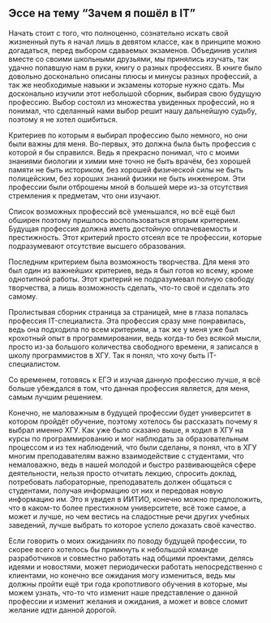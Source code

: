 ##  Эссе на тему “Зачем я пошёл в IT”

Начать стоит с того, что полноценно, сознательно искать свой жизненный путь я начал лишь в девятом классе, как в принципе можно догадаться, перед выбором сдаваемых экзаменов. Объединив усилия вместе со своими школьными друзьями, мы принялись изучать, так удачно попавшую нам в руки, книгу о разных профессиях. В книге было довольно досконально описаны плюсы и минусы разных профессий, а так же необходимые навыки и экзамены которые нужно сдать. Мы досконально изучили этот небольшой сборник, выбирая свою будущую профессию. Выбор состоял из множества увиденных профессий, но я понимал, что сделанный нами выбор решит нашу дальнейшую судьбу, поэтому я не хотел ошибиться. 

Критериев по которым я выбирал профессию было немного, но они были важны для меня. Во-первых, это должна была быть профессия с которой я бы справился. Ведь я прекрасно понимал, что с моими знаниями биологии и химии мне точно не быть врачём, без хорошей памяти не быть историком, без хорошей физической силы не быть полицейским, без хороших знаний физики не быть инженером. Эти профессии были отброшены мной в большей мере из-за отсутствия стремления к предметам, что они изучают. 

Список возможных профессий всё уменьшался, но всё ещё был обширен поэтому пришлось воспользоваться вторым критерием. Будущая профессия должна иметь достойную оплачеваемость и престижность. Этот критерий просто отсеял все те профессии, которые подразумевают отсутствие высшего образования.

Последним критерием была возможность творчества. Для меня это был один из важнейших критериев, ведь я был готов ко всему, кроме однотипной  работы. Этот критерий не подразумевал полную свободу творчества, а лишь возможность сделать, что-то своё и сделать это самому.

Пролистывая сборник страница за страницей, мне в глаза попалась профессия IT-специалиста. Эта профессия сразу мне понравилась, ведь она подходила по всем критериям, а так же у меня уже был крохотный опыт в программировании, ведь когда-то без всякой мысли, просто из-за большого количества свободного времени, я записался в школу программистов в ХГУ. Так я понял, что хочу быть IT-специалистом.

Со временем, готовясь к ЕГЭ и изучая данную профессию лучше, я всё больше убеждался в том, что данная профессия является, для меня, самым лучшим решением.

Конечно, не маловажным в будущей профессии будет университет в котором пройдёт обучение, поэтому хотелось бы рассказать почему я выбрал именно ХГУ. Как уже было сказано выше, я ходил в ХГУ на курсы по программированию и мог наблюдать за образовательным процессом и из тех наблюдений, что были сделаны, я понял, что в ХГУ многим преподавателям важно взаимодействие с студентами, что немаловажно, ведь в нашей молодой и быстро развивающейся сфере деятельности, нельзя просто отчитать лекцию, спросить доклад, потребовать лабораторные, преподаватель должен общаться с студентами, получая информацию от них и передовая новую информацию им. Это я увидел в ИИТИО, конечно можно предположить, что в каком-то более престижном университете, всё тоже самое, а может и лучше, но чем вестись на сладостные речи других учебных заведений, лучше выбрать то которое успело доказать своё качество.

Если говорить о моих ожиданиях по поводу будущей профессии, то скорее всего хотелось бы примкнуть к небольшой команде разработчиков и совместно работать над общими проектами, делясь идеями и новостями, может периодически работать непосредственно с клиентами, но конечно все ожидания могу измениться, ведь мы должны пройти ещё три года кропотливого обучения в которые, мы можем узнать, что-то что изменит наше представление о данной профессии и изменит желания и ожидания, а может и вовсе сломит желание идти данной дорогой.

